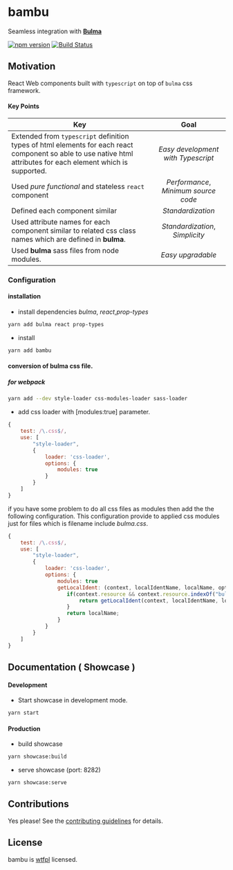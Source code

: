 # bambu

Seamless integration with [**Bulma**](https://bulma.io/)

[![npm version](https://badge.fury.io/js/bambu.svg)](https://badge.fury.io/js/bambu)
[![Build Status](https://travis-ci.org/wasabi-io/bambu.svg?branch=master)](https://travis-ci.org/wasabi-io/bambu)

## Motivation

React Web components built with `typescript` on top of `bulma` css framework.

#### Key Points

| Key   | Goal          |
| ------------- |:-------------:|
| Extended from `typescript` definition types of html elements for each react component so able to use native html attributes for each element which is supported.     | *Easy development with Typescript* |
| Used *pure functional* and stateless `react` component  | *Performance*, *Minimum source code* |
| Defined each component similar      | *Standardization* |
| Used attribute names for each component similar to related css class names which are defined in **bulma**.| *Standardization*, *Simplicity* |
| Used **bulma** sass files from node modules.| *Easy upgradable* |


### Configuration

#### installation

* install dependencies *bulma*, *react*,*prop-types*
```bash
yarn add bulma react prop-types
```

* install
```bash
yarn add bambu
```

#### conversion of **bulma** css file.

##### for webpack

```bash
yarn add --dev style-loader css-modules-loader sass-loader
```

* add css loader with [modules:true] parameter.

```javascript
{
    test: /\.css$/,
    use: [
        "style-loader",
        {
            loader: 'css-loader',
            options: {
                modules: true
            }
        }
    ]
}
```

if you have some problem to do all css files as modules then add the the following configuration.
This configuration provide to applied css modules just for files which is filename include *bulma.css*.

```javascript
{
    test: /\.css$/,
    use: [
        "style-loader",
        {
            loader: 'css-loader',
            options: {
                modules: true
                getLocalIdent: (context, localIdentName, localName, options) => {
                   if(context.resource && context.resource.indexOf("bulma.css") !== -1) {
                       return getLocalIdent(context, localIdentName, localName, options);
                   }
                   return localName;
                }
            }
        }
    ]
}
```

## Documentation ( Showcase )

#### Development

* Start showcase in development mode.
```bash
yarn start
```

#### Production

* build showcase
```bash
yarn showcase:build
```

* serve showcase (port: 8282)
```bash
yarn showcase:serve
```

## Contributions

Yes please! See the [contributing guidelines](./Contributing.md) for details.

## License

bambu is [wtfpl](http://www.wtfpl.net/) licensed.
